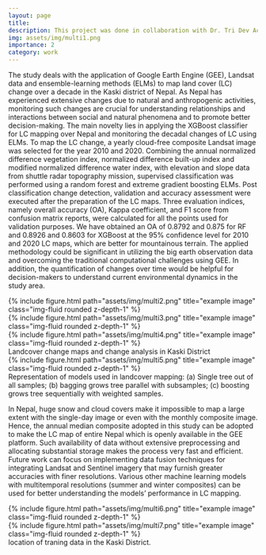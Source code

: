 ```yaml
---
layout: page
title: 
description: This project was done in collaboration with Dr. Tri Dev Acharya.
img: assets/img/multi1.png
importance: 2
category: work
---
```


The study deals with the application of Google Earth Engine (GEE), Landsat data and ensemble-learning methods (ELMs) to map land cover (LC) change over a decade in the Kaski district of Nepal. As Nepal has experienced extensive changes due to natural and anthropogenic activities, monitoring such changes are crucial for understanding relationships and interactions between social and natural phenomena and to promote better decision-making. The main novelty lies in applying the XGBoost classifier for LC mapping over Nepal and monitoring the decadal changes of LC using ELMs. To map the LC change, a yearly cloud-free composite Landsat image was selected for the year 2010 and 2020. Combining the annual normalized difference vegetation index, normalized difference built-up index and modified normalized difference water index, with elevation and slope data from shuttle radar topography mission, supervised classification was performed using a random forest and extreme gradient boosting ELMs. Post classification change detection, validation and accuracy assessment were executed after the preparation of the LC maps. Three evaluation indices, namely overall accuracy (OA), Kappa coefficient, and F1 score from confusion matrix reports, were calculated for all the points used for validation purposes. We have obtained an OA of 0.8792 and 0.875 for RF and 0.8926 and 0.8603 for XGBoost at the 95% confidence level for 2010 and 2020 LC maps, which are better for mountainous terrain. The applied methodology could be significant in utilizing the big earth observation data and overcoming the traditional computational challenges using GEE. In addition, the quantification of changes over time would be helpful for decision-makers to understand current environmental dynamics in the study area.
<div class="row">
    <div class="col-sm mt-3 mt-md-0">
        {% include figure.html path="assets/img/multi2.png" title="example image" class="img-fluid rounded z-depth-1" %}
    </div>
    <div class="col-sm mt-3 mt-md-0">
        {% include figure.html path="assets/img/multi3.png" title="example image" class="img-fluid rounded z-depth-1" %}
    </div>
    <div class="col-sm mt-3 mt-md-0">
        {% include figure.html path="assets/img/multi4.png" title="example image" class="img-fluid rounded z-depth-1" %}
    </div>
</div>
<div class="caption">
    Landcover change maps and change analysis in Kaski District
</div>
<div class="row">
    <div class="col-sm mt-3 mt-md-0">
        {% include figure.html path="assets/img/multi5.png" title="example image" class="img-fluid rounded z-depth-1" %}
    </div>
</div>
<div class="caption">
    Representation of models used in landcover mapping: (a) Single tree out of all samples; (b) bagging grows tree parallel with subsamples; (c) boosting grows tree sequentially with weighted samples.
</div>

In Nepal, huge snow and cloud covers make it impossible to map a large extent with the single-day image or even with the monthly composite image. Hence, the annual median composite adopted in this study can be adopted to make the LC map of entire Nepal which is openly available in the GEE platform. Such availability of data without extensive preprocessing and allocating substantial storage makes the process very fast and efficient. Future work can focus on implementing data fusion techniques for integrating Landsat and Sentinel imagery that may furnish greater accuracies with finer resolutions. Various other machine learning models with multitemporal resolutions (summer and winter composites) can be used for better understanding the models’ performance in LC mapping.


<div class="row justify-content-sm-center">
    <div class="col-sm-8 mt-3 mt-md-0">
        {% include figure.html path="assets/img/multi6.png" title="example image" class="img-fluid rounded z-depth-1" %}
    </div>
    <div class="col-sm-4 mt-3 mt-md-0">
        {% include figure.html path="assets/img/multi7.png" title="example image" class="img-fluid rounded z-depth-1" %}
    </div>
</div>
<div class="caption">
    location of traning data in the Kaski District.
</div>




